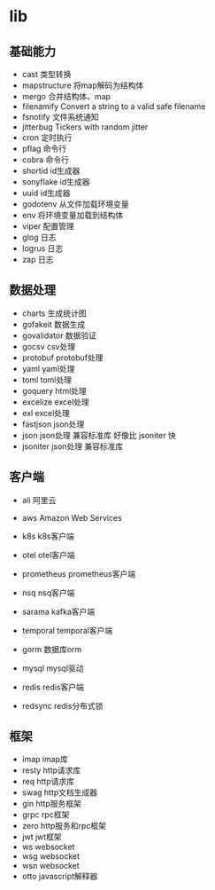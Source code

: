# lib

## 基础能力

- cast 类型转换
- mapstructure 将map解码为结构体
- mergo 合并结构体、map
- filenamify Convert a string to a valid safe filename
- fsnotify 文件系统通知
- jitterbug Tickers with random jitter
- cron 定时执行
- pflag 命令行
- cobra 命令行
- shortid id生成器
- sonyflake id生成器
- uuid id生成器
- godotenv 从文件加载环境变量
- env 将环境变量加载到结构体
- viper 配置管理
- glog 日志
- logrus 日志
- zap 日志

## 数据处理

- charts 生成统计图
- gofakeit 数据生成
- govalidator 数据验证
- gocsv csv处理
- protobuf protobuf处理
- yaml yaml处理
- toml toml处理
- goquery html处理
- excelize excel处理
- exl excel处理
- fastjson json处理
- json json处理 兼容标准库 好像比 jsoniter 快
- jsoniter json处理 兼容标准库

## 客户端

- ali 阿里云
- aws Amazon Web Services

- k8s k8s客户端
- otel otel客户端
- prometheus prometheus客户端
- nsq nsq客户端
- sarama kafka客户端
- temporal temporal客户端

- gorm 数据库orm
- mysql mysql驱动
- redis redis客户端
- redsync redis分布式锁

## 框架

- imap imap库
- resty http请求库
- req http请求库
- swag http文档生成器
- gin http服务框架
- grpc rpc框架
- zero http服务和rpc框架
- jwt jwt框架
- ws websocket
- wsg websocket
- wsn websocket
- otto javascript解释器
